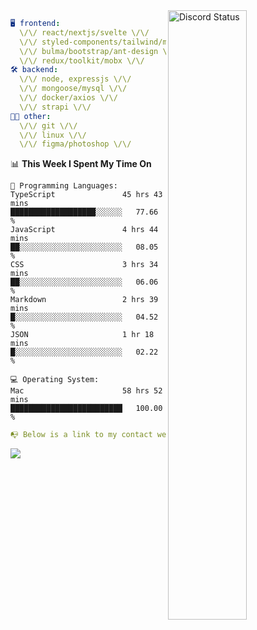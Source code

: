 
<a href="https://discord.com/users/279302975371870218" target="_blank">
    <img width="50%" align="right" alt="Discord Status" src="https://lanyard.cnrad.dev/api/279302975371870218?bg=161B22&borderRadius=5px%205px%200%200&hideTimestamp=true&idleMessage=Just%20chillin%27%20at%20the%20moment&animated=true">
</a>

```yaml
🖥️ frontend: 
  \/\/ react/nextjs/svelte \/\/
  \/\/ styled-components/tailwind/mui/
  \/\/ bulma/bootstrap/ant-design \/\/
  \/\/ redux/toolkit/mobx \/\/
🛠 backend: 
  \/\/ node, expressjs \/\/
  \/\/ mongoose/mysql \/\/
  \/\/ docker/axios \/\/
  \/\/ strapi \/\/
👨‍💻 other: 
  \/\/ git \/\/ 
  \/\/ linux \/\/
  \/\/ figma/photoshop \/\/
```
<!--START_SECTION:waka-->
📊 **This Week I Spent My Time On** 

```text
💬 Programming Languages: 
TypeScript               45 hrs 43 mins      ███████████████████░░░░░░   77.66 % 
JavaScript               4 hrs 44 mins       ██░░░░░░░░░░░░░░░░░░░░░░░   08.05 % 
CSS                      3 hrs 34 mins       ██░░░░░░░░░░░░░░░░░░░░░░░   06.06 % 
Markdown                 2 hrs 39 mins       █░░░░░░░░░░░░░░░░░░░░░░░░   04.52 % 
JSON                     1 hr 18 mins        █░░░░░░░░░░░░░░░░░░░░░░░░   02.22 % 

💻 Operating System: 
Mac                      58 hrs 52 mins      █████████████████████████   100.00 % 
```


<!--END_SECTION:waka-->
```yaml
📭 Below is a link to my contact website 
```
<a href="https://mxns.xyz" target="_black"> <img src="https://img.shields.io/badge/website-161B22?style=for-the-badge&logo=About.me&logoColor=white"></img> <a/>

